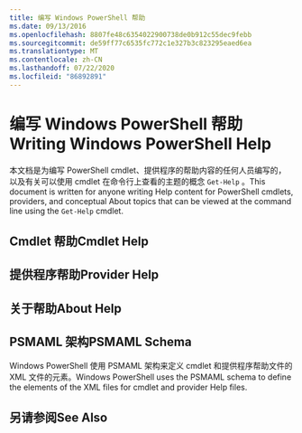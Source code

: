 ```yaml
---
title: 编写 Windows PowerShell 帮助
ms.date: 09/13/2016
ms.openlocfilehash: 8807fe48c6354022900738de0b912c55dec9febb
ms.sourcegitcommit: de59ff77c6535fc772c1e327b3c823295eaed6ea
ms.translationtype: MT
ms.contentlocale: zh-CN
ms.lasthandoff: 07/22/2020
ms.locfileid: "86892891"
---
```

# <a name="writing-windows-powershell-help"></a><span data-ttu-id="e4f7f-102">编写 Windows PowerShell 帮助</span><span class="sxs-lookup"><span data-stu-id="e4f7f-102">Writing Windows PowerShell Help</span></span>

<span data-ttu-id="e4f7f-103">本文档是为编写 PowerShell cmdlet、提供程序的帮助内容的任何人员编写的，以及有关可以使用 cmdlet 在命令行上查看的主题的概念 `Get-Help` 。</span><span class="sxs-lookup"><span data-stu-id="e4f7f-103">This document is written for anyone writing Help content for PowerShell cmdlets, providers, and conceptual About topics that can be viewed at the command line using the `Get-Help` cmdlet.</span></span>

## <a name="cmdlet-help"></a><span data-ttu-id="e4f7f-104">Cmdlet 帮助</span><span class="sxs-lookup"><span data-stu-id="e4f7f-104">Cmdlet Help</span></span>

## <a name="provider-help"></a><span data-ttu-id="e4f7f-105">提供程序帮助</span><span class="sxs-lookup"><span data-stu-id="e4f7f-105">Provider Help</span></span>

## <a name="about-help"></a><span data-ttu-id="e4f7f-106">关于帮助</span><span class="sxs-lookup"><span data-stu-id="e4f7f-106">About Help</span></span>

## <a name="psmaml-schema"></a><span data-ttu-id="e4f7f-107">PSMAML 架构</span><span class="sxs-lookup"><span data-stu-id="e4f7f-107">PSMAML Schema</span></span>

 <span data-ttu-id="e4f7f-108">Windows PowerShell 使用 PSMAML 架构来定义 cmdlet 和提供程序帮助文件的 XML 文件的元素。</span><span class="sxs-lookup"><span data-stu-id="e4f7f-108">Windows PowerShell uses the PSMAML schema to define the elements of the XML files for cmdlet and provider Help files.</span></span>

## <a name="see-also"></a><span data-ttu-id="e4f7f-109">另请参阅</span><span class="sxs-lookup"><span data-stu-id="e4f7f-109">See Also</span></span>
